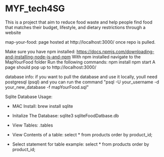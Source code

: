 # MYF_tech4SG




This is a project that aim to reduce food waste and help people find food that matches their budget, lifestyle, and dietary restrictions through a website 

map-your-food:
page hosted at http://localhost:3000/ once repo is pulled.

Make sure you have npm installed: https://docs.npmjs.com/downloading-and-installing-node-js-and-npm
With npm installed navigate to the MapYourFood folder
Run the following commands: 
npm install 
npm start
A page should pop up to http://localhost:3000/


database info:
if you want to pull the database and use it locally, youll need postgresql (psql) and you can run the command "psql -U your_username -d your_new_database -f mapYourFood.sql"

Sqlite Database Usage: 

* MAC Install: brew install sqlite

* Initalize The Database: sqlite3 sqliteFoodDatbase.db

* View Tables: .tables

* View Contents of a table: select * from products order by product_id;

* Select statement for table example: select * from products order by product_id;

